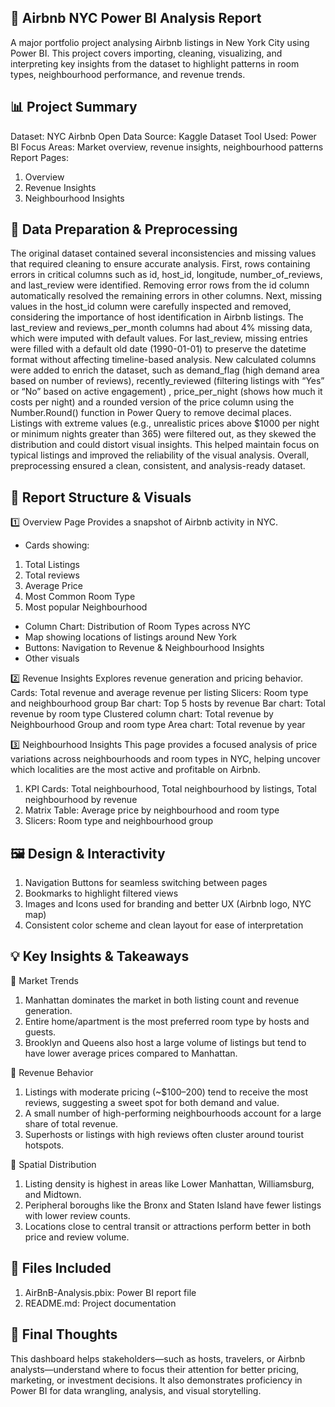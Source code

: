 🏡 Airbnb NYC Power BI Analysis Report
-----------------------------------------------
A major portfolio project analysing Airbnb listings in New York City using Power BI. This project covers importing, cleaning, visualizing, and interpreting key insights from the dataset to highlight patterns in room types, neighbourhood performance, and revenue trends.

 📊 Project Summary
----------------------------------------------
Dataset: NYC Airbnb Open Data
Source: Kaggle Dataset
Tool Used: Power BI
Focus Areas: Market overview, revenue insights, neighbourhood patterns
Report Pages:
1. Overview
2. Revenue Insights
3. Neighbourhood Insights

🧹 Data Preparation & Preprocessing
-------------------------------------------------
The original dataset contained several inconsistencies and missing values that required cleaning to ensure accurate analysis. First, rows containing errors in critical columns such as id, host_id, longitude, number_of_reviews, and last_review were identified. Removing error rows from the id column automatically resolved the remaining errors in other columns. Next, missing values in the host_id column were carefully inspected and removed, considering the importance of host identification in Airbnb listings. The last_review and reviews_per_month columns had about 4% missing data, which were imputed with default values. For last_review, missing entries were filled with a default old date (1990-01-01) to preserve the datetime format without affecting timeline-based analysis. New calculated columns were added to enrich the dataset, such as demand_flag (high demand area based on number of reviews), recently_reviewed (filtering listings with “Yes” or “No” based on active engagement) , price_per_night (shows how much it costs per night) and a rounded version of the price column using the Number.Round() function in Power Query to remove decimal places. Listings with extreme values (e.g., unrealistic prices above $1000 per night or minimum nights greater than 365) were filtered out, as they skewed the distribution and could distort visual insights. This helped maintain focus on typical listings and improved the reliability of the visual analysis. Overall, preprocessing ensured a clean, consistent, and analysis-ready dataset.


📌 Report Structure & Visuals
-----------------------------------------------------
1️⃣ Overview Page
Provides a snapshot of Airbnb activity in NYC.
* Cards showing:
1. Total Listings
2. Total reviews
3. Average Price
4. Most Common Room Type
5. Most popular Neighbourhood
* Column Chart: Distribution of Room Types across NYC
* Map showing locations of listings around New York
* Buttons: Navigation to Revenue & Neighbourhood Insights
* Other visuals

2️⃣ Revenue Insights
Explores revenue generation and pricing behavior.
Cards: Total revenue and average revenue per listing
Slicers: Room type and neighbourhood group
Bar chart: Top 5 hosts by revenue
Bar chart: Total revenue by room type
Clustered column chart: Total revenue by Neighbourhood Group and room type
Area chart: Total revenue by year

3️⃣ Neighbourhood Insights
This page provides a focused analysis of price variations across neighbourhoods and room types in NYC, helping uncover which localities are the most active and profitable on Airbnb.
1. KPI Cards: Total neighbourhood, Total neighbourhood by listings, Total neighbourhood by revenue
2. Matrix Table: Average price by neighbourhood and room type
3. Slicers: Room type and neighbourhood group

🖼️ Design & Interactivity
--------------------------------------------------------------
1. Navigation Buttons for seamless switching between pages
2. Bookmarks to highlight filtered views
3. Images and Icons used for branding and better UX (Airbnb logo, NYC map)
4. Consistent color scheme and clean layout for ease of interpretation

💡 Key Insights & Takeaways
-----------------------------------------------------------------
📌 Market Trends
1. Manhattan dominates the market in both listing count and revenue generation.
2. Entire home/apartment is the most preferred room type by hosts and guests.
3. Brooklyn and Queens also host a large volume of listings but tend to have lower average prices compared to Manhattan.

💸 Revenue Behavior
1. Listings with moderate pricing (~$100–200) tend to receive the most reviews, suggesting a sweet spot for both demand and value.
2. A small number of high-performing neighbourhoods account for a large share of total revenue.
3. Superhosts or listings with high reviews often cluster around tourist hotspots.

📍 Spatial Distribution
1. Listing density is highest in areas like Lower Manhattan, Williamsburg, and Midtown.
2. Peripheral boroughs like the Bronx and Staten Island have fewer listings with lower review counts.
3. Locations close to central transit or attractions perform better in both price and review volume.

📁 Files Included
----------------------------------------------------------
1. AirBnB-Analysis.pbix: Power BI report file
2. README.md: Project documentation

📌 Final Thoughts
----------------------------------------
This dashboard helps stakeholders—such as hosts, travelers, or Airbnb analysts—understand where to focus their attention for better pricing, marketing, or investment decisions. It also demonstrates proficiency in Power BI for data wrangling, analysis, and visual storytelling.
